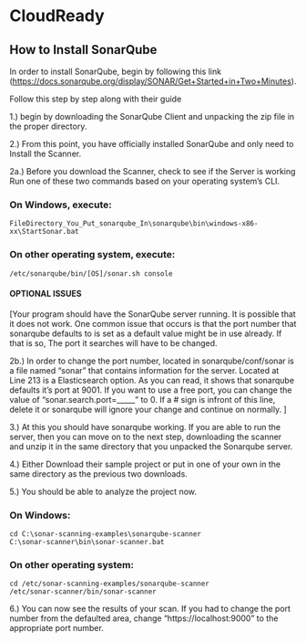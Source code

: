 # CloudReady

##  How to Install SonarQube 
In order to install SonarQube, begin by following this link (https://docs.sonarqube.org/display/SONAR/Get+Started+in+Two+Minutes).

Follow this step by step along with their guide

 

1.) begin by downloading the SonarQube Client and unpacking the zip file in the proper directory.

2.) From this point, you have officially installed SonarQube and only need to Install the Scanner.

2a.) Before you download the Scanner, check to see if the Server is working
Run one of these two commands based on your operating system’s CLI.

### On Windows, execute:
```
FileDirectory_You_Put_sonarqube_In\sonarqube\bin\windows-x86-xx\StartSonar.bat
 ```
### On other operating system, execute:
```
/etc/sonarqube/bin/[OS]/sonar.sh console
```
#### OPTIONAL ISSUES
[Your program should have the SonarQube server running. It is possible that it does not work. One common issue that occurs is that the port number that sonarqube defaults to is set as a default value might be in use already. If that is so, The port it searches will have to be changed. 

2b.) In order to change the port number, located in sonarqube/conf/sonar is a file named “sonar” that contains information for the server. Located at Line 213 is a Elasticsearch option. As you can read, it shows that sonarqube defaults it’s port at 9001. If you want to use a free port, you can change the value of “sonar.search.port=_____” to 0. If a # sign is infront of this line, delete it or sonarqube will ignore your change and continue on normally.
]

3.) At this you should have sonarqube working. If you are able to run the server, then you can move on to the next step, downloading the scanner and unzip it in the same directory that you unpacked the Sonarqube server.

4.) Either Download their sample project or put in one of your own in the same directory as the previous two downloads.

5.) You should be able to analyze the project now.

### On Windows:
 ```
 cd C:\sonar-scanning-examples\sonarqube-scanner
 C:\sonar-scanner\bin\sonar-scanner.bat
 ```
### On other operating system:
 ```
 cd /etc/sonar-scanning-examples/sonarqube-scanner
 /etc/sonar-scanner/bin/sonar-scanner
```

6.) You can now see the results of your scan. If you had to change the port number from the defaulted area, change “https://localhost:9000” to the appropriate port number.
